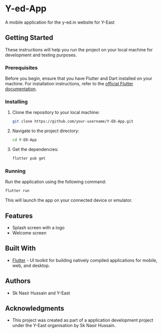 # Y-ed-App
A mobile application for the y-ed.in website for Y-East

## Getting Started

These instructions will help you run the project on your local machine for development and testing purposes.

### Prerequisites

Before you begin, ensure that you have Flutter and Dart installed on your machine. For installation instructions, refer to the [official Flutter documentation](https://flutter.dev/docs/get-started/install).

### Installing

1. Clone the repository to your local machine:

   ```bash
   git clone https://github.com/your-username/Y-ED-App.git
   ```

2. Navigate to the project directory:

   ```bash
   cd Y-ED-App
   ```

3. Get the dependencies:

   ```bash
   flutter pub get
   ```

### Running

Run the application using the following command:

```bash
flutter run
```

This will launch the app on your connected device or emulator.

## Features

- Splash screen with a logo
- Welcome screen

## Built With

- [Flutter](https://flutter.dev/) - UI toolkit for building natively compiled applications for mobile, web, and desktop.

## Authors

- Sk Nasir Hussain and Y-East

## Acknowledgments

- This project was created as part of a application development project under the Y-East organisation by Sk Nasir Hussain.
